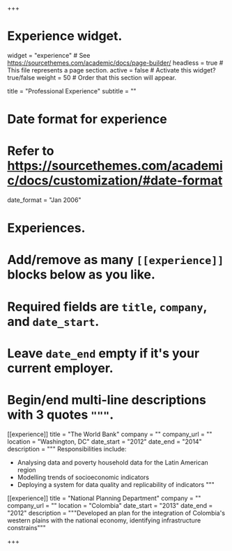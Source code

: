 +++
# Experience widget.
widget = "experience"  # See https://sourcethemes.com/academic/docs/page-builder/
headless = true  # This file represents a page section.
active = false  # Activate this widget? true/false
weight = 50  # Order that this section will appear.

title = "Professional Experience"
subtitle = ""

# Date format for experience
#   Refer to https://sourcethemes.com/academic/docs/customization/#date-format
date_format = "Jan 2006"

# Experiences.
#   Add/remove as many `[[experience]]` blocks below as you like.
#   Required fields are `title`, `company`, and `date_start`.
#   Leave `date_end` empty if it's your current employer.
#   Begin/end multi-line descriptions with 3 quotes `"""`.
[[experience]]
  title = "The World Bank"
  company = ""
  company_url = ""
  location = "Washington, DC"
  date_start = "2012"
  date_end = "2014"
  description = """
  Responsibilities include:
  
  * Analysing data and poverty household data for the Latin American region
  * Modelling trends of socioeconomic indicators
  * Deploying a system for data quality and replicability of indicators
  """

[[experience]]
  title = "National Planning Department"
  company = ""
  company_url = ""
  location = "Colombia"
  date_start = "2013"
  date_end = "2012"
  description = """Developed an plan for the integration of Colombia's western plains with the national economy, identifying infrastructure constrains"""

+++
